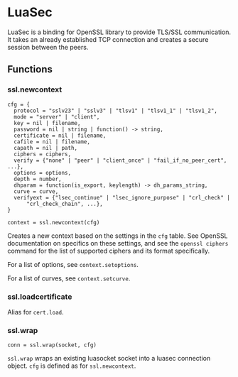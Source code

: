 LuaSec
======

LuaSec is a binding for OpenSSL library to provide TLS/SSL communication. It
takes an already established TCP connection and creates a secure session
between the peers.

Functions
---------

### ssl.newcontext ###

    cfg = {
      protocol = "sslv23" | "sslv3" | "tlsv1" | "tlsv1_1" | "tlsv1_2",
      mode = "server" | "client",
      key = nil | filename,
      password = nil | string | function() -> string,
      certificate = nil | filename,
      cafile = nil | filename,
      capath = nil | path,
      ciphers = ciphers,
      verify = {"none" | "peer" | "client_once" | "fail_if_no_peer_cert", ...},
      options = options,
      depth = number,
      dhparam = function(is_export, keylength) -> dh_params_string,
      curve = curve,
      verifyext = {"lsec_continue" | "lsec_ignore_purpose" | "crl_check" |
          "crl_check_chain", ...},
    }

    context = ssl.newcontext(cfg)

Creates a new context based on the settings in the `cfg` table.
See OpenSSL documentation on specifics on these settings, and see the `openssl
ciphers` command for the list of supported ciphers and its format specifically.

For a list of options, see `context.setoptions`.

For a list of curves, see `context.setcurve`.

### ssl.loadcertificate ###
Alias for `cert.load`.

### ssl.wrap ###

    conn = ssl.wrap(socket, cfg)

`ssl.wrap` wraps an existing luasocket socket into a luasec connection object.
`cfg` is defined as for `ssl.newcontext`.
